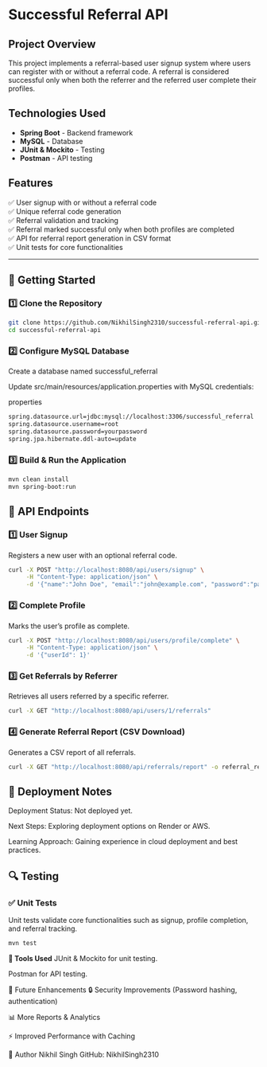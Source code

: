 # Successful Referral API  

## Project Overview  
This project implements a referral-based user signup system where users can register with or without a referral code. A referral is considered successful only when both the referrer and the referred user complete their profiles.

## Technologies Used  
- **Spring Boot** - Backend framework  
- **MySQL** - Database  
- **JUnit & Mockito** - Testing  
- **Postman** - API testing  

## Features  
✅ User signup with or without a referral code  
✅ Unique referral code generation  
✅ Referral validation and tracking  
✅ Referral marked successful only when both profiles are completed  
✅ API for referral report generation in CSV format  
✅ Unit tests for core functionalities  

---

## 🚀 Getting Started

### 1️⃣ Clone the Repository

```sh
git clone https://github.com/NikhilSingh2310/successful-referral-api.git
cd successful-referral-api
```
### 2️⃣ Configure MySQL Database
Create a database named successful_referral

Update src/main/resources/application.properties with MySQL credentials:

properties
```sh
spring.datasource.url=jdbc:mysql://localhost:3306/successful_referral
spring.datasource.username=root
spring.datasource.password=yourpassword
spring.jpa.hibernate.ddl-auto=update
```
### 3️⃣ Build & Run the Application
```sh
mvn clean install
mvn spring-boot:run
```
## 📌 API Endpoints
### 1️⃣ User Signup
Registers a new user with an optional referral code.
```sh
curl -X POST "http://localhost:8080/api/users/signup" \
     -H "Content-Type: application/json" \
     -d '{"name":"John Doe", "email":"john@example.com", "password":"password123", "referralCode":"abc12345"}'
```
### 2️⃣ Complete Profile
Marks the user’s profile as complete.

```sh
curl -X POST "http://localhost:8080/api/users/profile/complete" \
     -H "Content-Type: application/json" \
     -d '{"userId": 1}'
```
### 3️⃣ Get Referrals by Referrer
Retrieves all users referred by a specific referrer.
```sh
curl -X GET "http://localhost:8080/api/users/1/referrals"
```
### 4️⃣ Generate Referral Report (CSV Download)
Generates a CSV report of all referrals.
```sh
curl -X GET "http://localhost:8080/api/referrals/report" -o referral_report.csv
```
## 📌 Deployment Notes
Deployment Status: Not deployed yet.

Next Steps: Exploring deployment options on Render or AWS.

Learning Approach: Gaining experience in cloud deployment and best practices.

## 🔍 Testing
### ✅ Unit Tests
Unit tests validate core functionalities such as signup, profile completion, and referral tracking.
```sh
mvn test
```
**🧪 Tools Used**
JUnit & Mockito for unit testing.

Postman for API testing.

🚀 Future Enhancements
🔒 Security Improvements (Password hashing, authentication)

📊 More Reports & Analytics

⚡ Improved Performance with Caching

👤 Author
Nikhil Singh
GitHub: NikhilSingh2310
